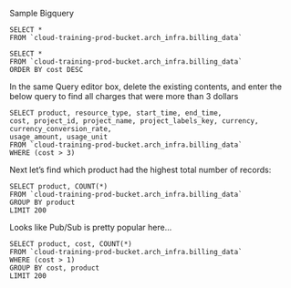 Sample Bigquery
```
SELECT *  
FROM `cloud-training-prod-bucket.arch_infra.billing_data`

```

```
SELECT *  
FROM `cloud-training-prod-bucket.arch_infra.billing_data`
ORDER BY cost DESC
```

In the same Query editor box, delete the existing contents, and enter the below query to find all charges that were more than 3 dollars
```
SELECT product, resource_type, start_time, end_time,  
cost, project_id, project_name, project_labels_key, currency, currency_conversion_rate,
usage_amount, usage_unit
FROM `cloud-training-prod-bucket.arch_infra.billing_data`
WHERE (cost > 3)

```

Next let’s find which product had the highest total number of records:
```
SELECT product, COUNT(*)
FROM `cloud-training-prod-bucket.arch_infra.billing_data`
GROUP BY product
LIMIT 200
```

Looks like Pub/Sub is pretty popular here...

```
SELECT product, cost, COUNT(*)
FROM `cloud-training-prod-bucket.arch_infra.billing_data`
WHERE (cost > 1)
GROUP BY cost, product
LIMIT 200
```

